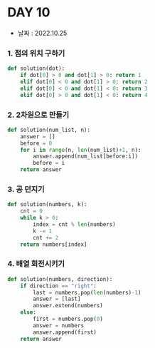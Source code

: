 # DAY 10

- 날짜 : 2022.10.25



### 1. 점의 위치 구하기

```python
def solution(dot):
    if dot[0] > 0 and dot[1] > 0: return 1
    elif dot[0] < 0 and dot[1] > 0: return 2
    elif dot[0] < 0 and dot[1] < 0: return 3
    elif dot[0] > 0 and dot[1] < 0: return 4
```



### 2. 2차원으로 만들기

```python
def solution(num_list, n):
    answer = []
    before = 0
    for i in range(n, len(num_list)+1, n):
        answer.append(num_list[before:i])
        before = i
    return answer
```



### 3. 공 던지기

```python
def solution(numbers, k):
    cnt = 0
    while k > 0:    
        index = cnt % len(numbers)
        k -= 1
        cnt += 2
    return numbers[index]
```



### 4. 배열 회전시키기


```python
def solution(numbers, direction):
    if direction == "right":
        last = numbers.pop(len(numbers)-1)
        answer = [last]
        answer.extend(numbers)
    else:
        first = numbers.pop(0)
        answer = numbers
        answer.append(first)
    return answer
```



